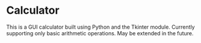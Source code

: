 # Calculator
This is a GUI calculator built using Python and the Tkinter module. 
Currently supporting only basic arithmetic operations. May be extended in the future.
